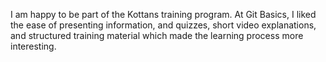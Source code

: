 I am happy to be part of the Kottans training program. At Git Basics, I liked the ease of presenting information, and quizzes, short video explanations, and structured training material which made the learning process more interesting.
